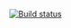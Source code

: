 [![Build status](https://ci.appveyor.com/api/projects/status/ed3d3rid9dcvddy0/branch/main?svg=true)](https://ci.appveyor.com/project/Exploratrice/api-ci/branch/main)